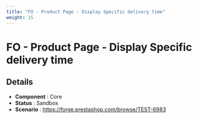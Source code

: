 ```yaml
---
title: "FO - Product Page - Display Specific delivery time"
weight: 15
---
```


# FO - Product Page - Display Specific delivery time
## Details
* **Component** : Core
* **Status** : Sandbox
* **Scenario** : https://forge.prestashop.com/browse/TEST-6983

